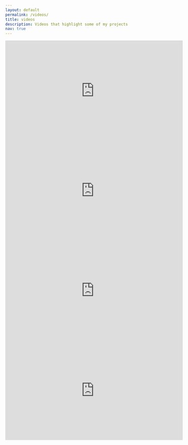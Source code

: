 ```yaml
---
layout: default
permalink: /videos/
title: videos
description: Videos that highlight some of my projects
nav: true
---
```

<div class="container">
  <div class="row">
    <div class="col-sm">
      <iframe width="560" height="315" src="https://www.youtube.com/embed/bjmH8DbJuRE" title="YouTube video player" frameborder="0" allow="accelerometer; autoplay; clipboard-write; encrypted-media; gyroscope; picture-in-picture" allowfullscreen></iframe>
    </div>
    <div class="col-sm">
      <iframe width="560" height="315" src="https://www.youtube.com/embed/uyoOW6Pmunw" title="YouTube video player" frameborder="0" allow="accelerometer; autoplay; clipboard-write; encrypted-media; gyroscope; picture-in-picture" allowfullscreen></iframe>
    </div>
  </div>
  <div class="row">
    <div class="col-sm">
      <iframe width="560" height="315" src="https://www.youtube.com/embed/pOg4JJVLMIQ" title="YouTube video player" frameborder="0" allow="accelerometer; autoplay; clipboard-write; encrypted-media; gyroscope; picture-in-picture" allowfullscreen></iframe>
    </div>
    <div class="col-sm">
      <iframe width="560" height="315" src="https://www.youtube.com/embed/ZKiU0_cSOts" title="YouTube video player" frameborder="0" allow="accelerometer; autoplay; clipboard-write; encrypted-media; gyroscope; picture-in-picture" allowfullscreen></iframe>
    </div>
  </div>
</div>
